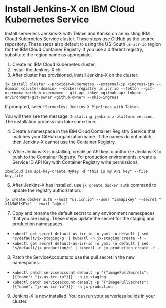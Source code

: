 # Install Jenkins-X on IBM Cloud Kubernetes Service

Install serverless Jenkins-X with Tekton and Kaniko on an existing IBM Cloud Kubernetes Service cluster. These steps use GitHub as the source repository. These steps also default to using the US-South `us-icr-io` region for the IBM Cloud Container Registry. If you use a different registry, substitute the region name as appropriate.


1) Create an IBM Cloud Kubernetes cluster.
2) Install the Jenkins-X cli.
3) After cluster has provisioned, install Jenkins-X on the cluster.

`jx install cluster --provider=kubernetes --external-ip <ingress-ip> --domain <cluster-domain> --docker-registry us.icr.io --tekton --git-username <github-username> --git-api-token <github-api-token> --environment-git-owner <github-owner> --skip-ingress`

If prompted, select `Serverless Jenkins X Pipelines with Tekton`.

You will then see the message: `Installing jenkins-x-platform version`. The installation process can take some time.

4) Create a namespace in the IBM Cloud Container Registry Service that matches your GitHub organization name. If the names do not match, then Jenkins-X cannot use the Container Registry.

5) While Jenkins-X is installing, create an API key to authorize Jenkins-X to push to the Container Registry. For production environments, create a Service ID API Key with Container Registry write permissions.

`ibmcloud iam api-key-create MyKey -d "this is my API key" --file key_file`

6) After Jenkins-X has installed, use `jx create docker auth` command to update the registry authorization.

`jx create docker auth --host "us.icr.io" --user "iamapikey" --secret "<IAMAPIKEY>" --email "a@b.c"`

7) Copy and rename the default secret to any environment namespaces that you are using. These steps update the secret for the staging and production namespaces.

- `kubectl get secret default-us-icr-io -o yaml -n default | sed 's/default/jx-staging/g' | kubectl -n jx-staging create -f -`
- `kubectl get secret default-us-icr-io -o yaml -n default | sed 's/default/jx-production/g' | kubectl -n jx-production create -f -`

8) Patch the ServiceAccounts to use the pull secret in the new namespaces.

- `kubectl patch serviceaccount default -p '{"imagePullSecrets": [{"name": "jx-us-icr-io"}]}' -n jx-staging`
- `kubectl patch serviceaccount default -p '{"imagePullSecrets": [{"name": "jx-us-icr-io"}]}' -n jx-production`

9) Jenkins-X is now installed. You can run your serverless builds in your cluster.

